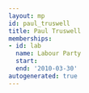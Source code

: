```yaml
---
layout: mp
id: paul_truswell
title: Paul Truswell
memberships:
- id: lab
  name: Labour Party
  start: 
  end: '2010-03-30'
autogenerated: true
---
```


